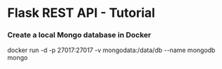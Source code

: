 # Flask REST API - Tutorial

### Create a local Mongo database in Docker
docker run -d -p 27017:27017 -v mongodata:/data/db --name mongodb mongo
